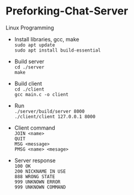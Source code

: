 # Preforking-Chat-Server
Linux Programming

- Install libraries, gcc, make
<br>```sudo apt update```
<br>```sudo apt install build-essential```

- Build server
<br>```cd ./server```
<br>```make```

- Build client
<br>```cd ./client```
<br>```gcc main.c -o client```

- Run
<br>```./server/build/server 8000```
<br>```./client/client 127.0.0.1 8000```

- Client command
<br>```JOIN <name>```
<br>```QUIT```
<br>```MSG <message>```
<br>```PMSG <name> <mesage>```

- Server response
<br>```100 OK```
<br>```200 NICKNAME IN USE```
<br>```888 WRONG STATE```
<br>```999 UNKNOWN ERROR```
<br>```999 UNKNOWN COMMAND```
